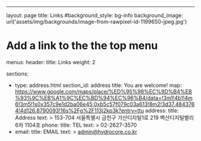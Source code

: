 ---
layout: page
title: Links
#background_style: bg-info
background_image: url('assets/img/backgrounds/image-from-rawpixel-id-1199650-jpeg.jpg')
# Add a link to the the top menu
menus:
  header:
    title: Links
    weight: 2

sections:
- type: address.html
  section_id: address
  title: You are welcome!
  map: https://www.google.com/maps/place/%ED%95%98%EC%9D%B4%EB%93%9C%EB%A1%9C%EC%BD%94%EC%96%B4/data=!3m1!4b1!4m6!3m5!1s0x357c9e1d2ba06e45:0xb5c57f079c03a613!8m2!3d37.4843764!4d126.8790093!16s%2Fg%2F113j2kp3k?entry=ttu
  address:
    title: Address
    text: >
      153-704 서울특별시 금천구 가산디지털1로 219 벽산디지털밸리6차 1104호
  phone:
    title: TEL
    text: >
      02-2627-3570
-  email:
    title: EMAIL
    text: >
      admin@hydrocore.co.kr